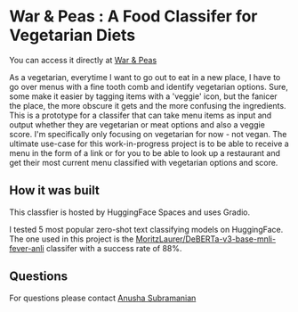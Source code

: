 # War & Peas : A Food Classifer for Vegetarian Diets 

You can access it directly at [War & Peas](https://anusha0712.github.io/vegetarian_classifier/)

As a vegetarian, everytime I want to go out to eat in a new place, I have to go over menus with a fine tooth comb and identify vegetarian options. Sure, some make it easier by tagging items with a 'veggie' icon, but the fanicer the place, the more obscure it gets and the more confusing the ingredients. 
This is a prototype for a classifer that can take menu items as input and output whether they are vegetarian or meat options and also a veggie score. I'm specifically only focusing on vegetarian for now - not vegan. 
The ultimate use-case for this work-in-progress project is to be able to receive a menu in the form of a link or for you to be able to look up a restaurant and get their most current menu classified with vegetarian options and score.


## How it was built

This classfier is hosted by HuggingFace Spaces and uses Gradio. 

I tested 5 most popular zero-shot text classifying models on HuggingFace. The one used in this project is the [MoritzLaurer/DeBERTa-v3-base-mnli-fever-anli](https://huggingface.co/MoritzLaurer/DeBERTa-v3-base-mnli-fever-anli) classifer with a success rate of 88%.  


## Questions
For questions please contact [Anusha Subramanian](mailto:as7500@columbia.edu)
